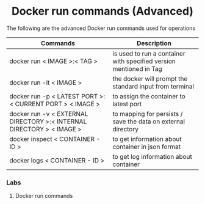 <h1 align="center"> Docker run commands (Advanced) </h1>

The following are the advanced Docker run commands used for operations

| Commands | Description | 
|---------|--------------|
| docker run < IMAGE >:< TAG > | is used to run a container with specified version mentioned in Tag|
| docker run -it < IMAGE >| the docker will prompt the standard input from terminal| 
| docker run -p < LATEST PORT >:< CURRENT PORT > < IMAGE >| to assign the container to latest port | 
| docker run -v < EXTERNAL DIRECTORY >:< INTERNAL DIRECTORY > < IMAGE > | to mapping for persists / save the data on external directory   |
| docker inspect < CONTAINER - ID > | to get information about container in json format|
| docker logs < CONTAINER - ID > | to get log information about container|


### Labs

1. Docker run commands 